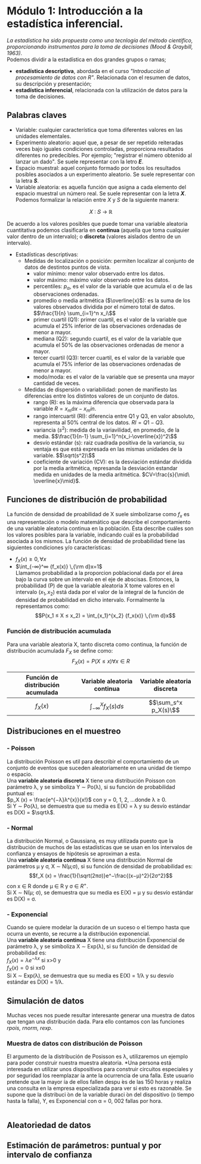 # Módulo 1: Introducción a la estadística inferencial.  
_La estadística ha sido propuesta como una tecnlogía del método científico, proporcionando instrumentos para la toma de decisiones (Mood & Graybill, 1963)_.  
Podemos dividir a la estadística en dos grandes grupos o ramas;  
- **estadística descriptiva**, abordada en el curso _"Introducción al procesamiento de datos con R"_. Relacionada con el resumen de datos, su descripción y presentación;
- **estadística inferencial**, relacionada con la utilización de datos para la toma de decisiones.  
## Palabras claves   
- Variable: cualquier característica que toma diferentes valores en las unidades elementales.
- Experimento aleatorio: aquel que, a pesar de ser repetido reiteradas veces bajo iguales condiciones controladas, proporciona resultados diferentes no predecibles. Por ejemplo; "registrar el número obtenido al lanzar un dado". Se suele representar con la letro _**E**_.   
- Espacio muestral: aquel conjunto formado por todos los resultados posibles asociados a un experimento aleatorio. Se suele representar con la letra _**S**_.
- Variable aleatoria: es aquella función que asigna a cada elemento del espacio muestral un número real. Se suele representar con la letra _**X**_.  
Podemos formalizar la relación entre _X_ y _S_ de la siguiente manera:
<div align="center">
  𝑋 ∶ 𝑆 → ℝ
</div>  

De acuerdo a los valores posibles que puede tomar una variable aleatoria cuantitativa podemos clasificarla en **continua** (aquella que toma cualquier valor dentro de un intervalo); o **discreta** (valores aislados dentro de un intervalo).   
- Estadísticas descriptivas:  
  - Medidas de localización o posición: permiten localizar al conjunto de datos de destintos puntos de vista.  
     - valor mínimo: menor valor observado entre los datos.  
     - valor máximo: máximo valor observado entre los datos.  
     - percentiles: $p_α$, es el valor de la variable que acumula el α de las observaciones ordenadas.  
     - promedio o media aritmética ($\overline{x}$): es la suma de los valores observados dividida por el número total de datos.
       $$\frac{1}{n} \sum_{i=1}^n x_i\$$
     - primer cuartil (Q1): primer cuartil, es el valor de la variable que acumula el 25% inferior de las observaciones ordenadas de menor a mayor.  
     - mediana (Q2): segundo cuartil, es el valor de la variable que acumula el 50% de las observaciones ordenadas de menor a mayor.  
     - tercer cuartil (Q3): tercer cuartil, es el valor de la variable que acumula el 75% inferior de las observaciones ordenadas de menor a mayor.  
     - modo/moda: es el valor de la variable que se presenta una mayor cantidad de veces.  
  - Medidas de dispersión o variabilidad: ponen de manifiesto las diferencias entre los distintos valores de un conjunto de datos.  
    - rango (R): es la máxima diferencia que observada para la variable $R=x_máx−x_min$.  
    - rango intercuartil (RI): diferencia entre Q1 y Q3, en valor absoluto, representa al 50% central de los datos. $RI=Q1-Q3$. 
    - variancia ($s^2$): medida de la variavilidad, en promedio, de la media.
      $$\frac{1}{n-1} \sum_{i=1}^n(x_i-\overline{x})^2\$$
    - desvío estándar (s): raiz cuadrada positiva de la variancia, su ventaja es que está expresada en las mismas unidades de la variable.  $$\sqrt(s^2)\$$
    - coeficiente de variación (CV): es la desviación estándar dividida por la media aritmética, represanda la desviación estandar medida en unidades de la media aritmética.  $CV=\frac{s}{\mid\ \overline{x}\mid\}$.  

## Funciones de distribución de probabilidad  
La función de densidad de proabilidad de X suele simbolizarse como $f_x$ es una representación o modelo matemático que describe el comportamiento de una variable aleatoria continua en la población. Ésta describe cuáles son los valores posibles para la variable, indicando cuál es la probabilidad asociada a los mismos.
La función de densidad de probabilidad tiene las siguientes condiciones y/o características:
- $f_X (x) ≥ 0, ∀ x$
- $\int_{-∞}^∞ {f_x(x)} \,{\rm d}x=1$  
Llamamos probabilidad a la proporcion poblacional dada por el área bajo la curva sobre un intervalo en el eje
de abscisas. Entonces, la probabilidad (P) de que la variable aleatoria X tome valores en el
intervalo ($x_1, x_2$) está dada por el valor de la integral de la función de densidad de probabilidad en
dicho intervalo. Formalmente la representamos como: $$P(x_1 ≤ X ≤ x_2) = \int_{x_1}^{x_2} {f_x(x)} \,{\rm d}x$$
### Función de distribución acumulada  
Para una variable aleatoria X, tanto discreta como continua, la función de distribución acumulada $F_X$ se define como: $$F_X (x) = P(X ≤ x) ∀ x ∈ R$$  
<div align="center">
  
| Función de distribución acumulada |Variable aleatoria continua        |Variable aleatoria discreta        |
|:---------------------------------:|:---------------------------------:|:---------------------------------:|
|$f_X (x)$                          | $\int_{-∞}^X{f_X(s)}ds$           |$$\sum_s^x p_X(s)\$$|

</div>  

## Distribuciones en el muestreo  
### - Poisson
La distribución Poisson es util para describir el comportamiento de un conjunto de eventos que suceden aleatoriamente en una unidad de tiempo o espacio.  
Una **variable aleatoria discreta** X tiene una distribución Poisson con parámetro λ, y se simboliza Y ∼ Po(λ), si su función de probabilidad puntual es:  
$p_X (x) = \frac{e^{−λ}λ^{x}}{x!}$ con y = 0, 1, 2, ...donde λ ≥ 0.  
Si Y ∼ Po(λ), se demuestra que su media es E(X) = λ y su desvío estándar es D(X) = $\sqrtλ$.  
### - Normal  
La distribución Normal, o Gaussiana, es muy utilizada puesto que la distribución de muchos de las estadísticas que se usan en los intervalos de confianza y ensayos de hipótesis se aproximan a esta.  
Una **variable aleatoria continua** X tiene una distribución Normal de parámetros μ y σ, X ∼ N(μ;σ), si su función de densidad de probabilidad es:
$$f_X (x) = \frac{1}{\sqrt(2πσ)}e^−\frac{(x−μ)^2}{2σ^2}$$
con x ∈ R donde μ ∈ R y σ ∈ $R^+$.  
Si X ∼ N(μ; σ), se demuestra que su media es E(X) = μ y su desvío estándar es D(X) = σ.
### - Exponencial
Cuando se quiere modelar la duración de un suceso o el tiempo hasta que ocurra un evento, se recurre a la distribución exponencial.  
Una **variable aleatoria continua** X tiene una distribución Exponencial de parámetro λ, y se simboliza X ∼ Exp(λ), si su función de densidad de probabilidad es:  
$f_X (x) = λ e^{-λx}$ si x>0
  y  
$f_X (x) = 0$ si x≤0  
Si X ∼ Exp(λ), se demuestra que su media es E(X) = 1/λ y su desvío estándar es D(X) = 1/λ.  
## Simulación de datos 
Muchas veces nos puede resultar interesante generar una muestra de datos que tengan una distribución dada. Para ello contamos con las funciones *rpois, rnorm, rexp*.  
### Muestra de datos con distribución de Poisson  
El argumento de la distribución de Posisson es λ, utilizaremos un ejemplo para poder construir nuestra muestra aleatoria. *Una persona está interesada en utilizar unos dispositivos para construir circuitos especiales y por seguridad los reemplazar ́ıa ante la ocurrencia de una falla. Este usuario pretende que la mayor ́ıa de
ellos fallen despu ́es de las 150 horas y realiza una consulta en la empresa especializada para ver si
esto es razonable.
Se supone que la distribuci ́on de la variable duraci ́on del dispositivo (o tiempo hasta la falla), Y, es
Exponencial con α = 0, 002 fallas por hora.
```R

```
## Aleatoriedad de datos
## Estimación de parámetros: puntual y por intervalo de confianza
